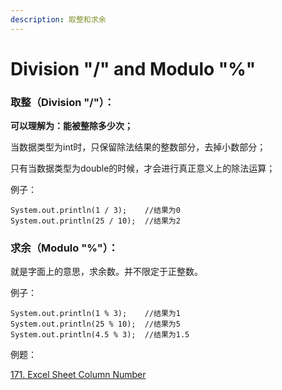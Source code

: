 ```yaml
---
description: 取整和求余
---
```


# Division "/"  and Modulo "%"

### 取整（Division "/"）：

**可以理解为：能被整除多少次；**

当数据类型为int时，只保留除法结果的整数部分，去掉小数部分；

只有当数据类型为double的时候，才会进行真正意义上的除法运算；

例子：

```text
System.out.println(1 / 3);    //结果为0
System.out.println(25 / 10);  //结果为2
```



### 求余（Modulo "%"）：

就是字面上的意思，求余数。并不限定于正整数。

例子：

```text
System.out.println(1 % 3);    //结果为1
System.out.println(25 % 10);  //结果为5
System.out.println(4.5 % 3);  //结果为1.5
```





例题：



[171. Excel Sheet Column Number](https://bhnigw.gitbook.io/leetcode/leetcode-171.-excel-sheet-column-number)

